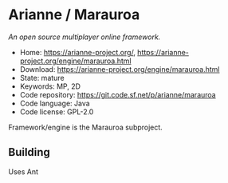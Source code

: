 # Arianne / Marauroa

_An open source multiplayer online framework._

- Home: https://arianne-project.org/, https://arianne-project.org/engine/marauroa.html
- Download: https://arianne-project.org/engine/marauroa.html
- State: mature
- Keywords: MP, 2D
- Code repository: https://git.code.sf.net/p/arianne/marauroa
- Code language: Java
- Code license: GPL-2.0

Framework/engine is the Marauroa subproject.

## Building

Uses Ant

